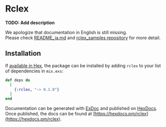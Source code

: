 # Rclex

**TODO: Add description**

We apologize that documentation in English is still missing.  
Please check [README_ja.md](README_ja.md) and [rclex_samples repository](https://github.com/tlk-emb/rclex_samples) for more detail.

## Installation

If [available in Hex](https://hex.pm/docs/publish), the package can be installed
by adding `rclex` to your list of dependencies in `mix.exs`:

```elixir
def deps do
  [
    {:rclex, "~> 0.1.0"}
  ]
end
```

Documentation can be generated with [ExDoc](https://github.com/elixir-lang/ex_doc)
and published on [HexDocs](https://hexdocs.pm). Once published, the docs can
be found at [https://hexdocs.pm/rclex](https://hexdocs.pm/rclex).

